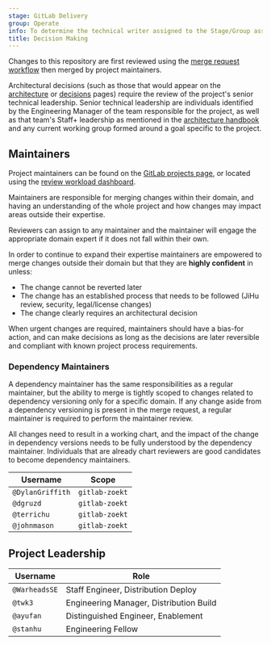```yaml
---
stage: GitLab Delivery
group: Operate
info: To determine the technical writer assigned to the Stage/Group associated with this page, see https://handbook.gitlab.com/handbook/product/ux/technical-writing/#designated-technical-writers
title: Decision Making
---
```


Changes to this repository are first reviewed using the [merge request workflow](https://handbook.gitlab.com/handbook/engineering/infrastructure-platforms/gitlab-delivery/distribution/merge_requests/) then merged by project maintainers.

Architectural decisions (such as those that would appear on the [architecture](architecture.md) or [decisions](decisions.md) pages) require the review of the project's senior technical leadership. Senior technical leadership are individuals identified by the Engineering Manager of the team responsible for the project, as well as that team's Staff+ leadership as mentioned in the [architecture handbook](https://handbook.gitlab.com/handbook/engineering/architecture/#architecture-as-a-practice-is-everyones-responsibility) and any current working group formed around a goal specific to the project.

## Maintainers

Project maintainers can be found on the [GitLab projects page](https://handbook.gitlab.com/handbook/engineering/projects/#gitlab-chart), or located using the [review workload dashboard](https://gitlab-org.gitlab.io/gitlab-roulette/?currentProject=gitlab-chart&mode=hide).

Maintainers are responsible for merging changes within their domain, and having an understanding of the whole project and how changes may impact areas outside their expertise.

Reviewers can assign to any maintainer and the maintainer will engage the appropriate domain expert if it does not fall within their own.

In order to continue to expand their expertise maintainers are empowered to merge changes outside their domain but that they are **highly confident** in unless:

- The change cannot be reverted later
- The change has an established process that needs to be followed (JiHu review, security, legal/license changes)
- The change clearly requires an architectural decision

When urgent changes are required, maintainers should have a bias-for action, and can make decisions as long as the decisions are later reversible and compliant with known project process requirements.

### Dependency Maintainers

A dependency maintainer has the same responsibilities as a regular maintainer, but the ability to merge is tightly scoped to changes related to dependency versioning only for a specific domain. If any change aside from a dependency versioning is present in the merge request, a regular maintainer is required to perform the maintainer review.

All changes need to result in a working chart, and the impact of the change in dependency versions needs to be fully understood by the dependency maintainer. Individuals that are already chart reviewers are good candidates to become dependency maintainers.

| Username         | Scope |
|------------------|-------|
| `@DylanGriffith` | `gitlab-zoekt` |
| `@dgruzd`        | `gitlab-zoekt` |
| `@terrichu`      | `gitlab-zoekt` |
| `@johnmason`     | `gitlab-zoekt` |

## Project Leadership

| Username      | Role |
|---------------|------|
| `@WarheadsSE` | Staff Engineer, Distribution Deploy |
| `@twk3`       | Engineering Manager, Distribution Build |
| `@ayufan`     | Distinguished Engineer, Enablement |
| `@stanhu`     | Engineering Fellow |
